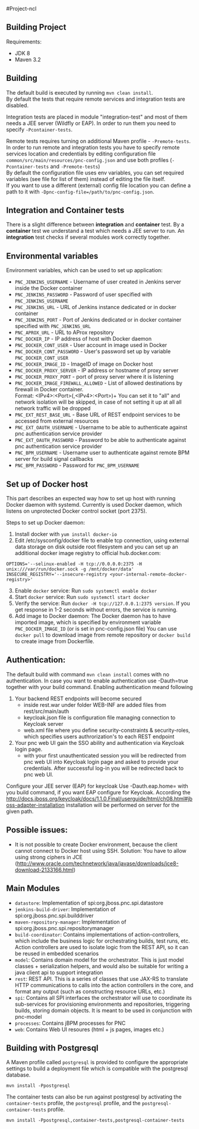 #Project-ncl

Building Project
----------------
Requirements:

* JDK 8
* Maven 3.2


Building
--------
The default build is executed by running `mvn clean install`.<br />
By default the tests that require remote services and integration tests are disabled.<br />

Integration tests are placed in module "integration-test" and most of them needs a JEE server (Wildfly or EAP).
In order to run them you need to specify `-Pcontainer-tests`.

Remote tests requires turning on additional Maven profile - `-Premote-tests`.
In order to run remote and integration tests you have to specify remote services location and credentials by editing configuration file `common/src/main/resources/pnc-config.json` and use both profiles (`-Pcontainer-tests` and `-Premote-tests`)<br />
By default the configuration file uses env variables, you can set required variables (see file for list of them) instead of editing the file itself.<br />
If you want to use a different (external) config file location you can define a path to it with `-Dpnc-config-file=/path/to/pnc-config.json`.


Integration and Container tests
-------------------------------
There is a slight difference between **integration** and **container** test. By a **container** test we understand a test which needs a JEE server to run.
An **integration** test checks if several modules work correctly together.


Environmental variables
-----------------------

Environment variables, which can be used to set up application:

* `PNC_JENKINS_USERNAME` - Username of user created in Jenkins server inside the Docker container
* `PNC_JENKINS_PASSWORD` - Password of user specified with `PNC_JENKINS_USERNAME`
* `PNC_JENKINS_URL` - URL of Jenkins instance dedicated or in docker container
* `PNC_JENKINS_PORT` - Port of Jenkins dedicated or in docker container specified with `PNC_JENKINS_URL`
* `PNC_APROX_URL` - URL to AProx repository
* `PNC_DOCKER_IP` - IP address of host with Docker daemon
* `PNC_DOCKER_CONT_USER` - User account in image used in Docker
* `PNC_DOCKER_CONT_PASSWORD` - User's password set up by variable `PNC_DOCKER_CONT_USER`
* `PNC_DOCKER_IMAGE_ID` - ImageID of image on Docker host
* `PNC_DOCKER_PROXY_SERVER` - IP address or hostname of proxy server
* `PNC_DOCKER_PROXY_PORT` - port of proxy server where it is listening
* `PNC_DOCKER_IMAGE_FIREWALL_ALLOWED` - List of allowed destinations by firewall in Docker container. <br /> Format: \<IPv4>:\<Port>(,\<IPv4>:\<Port>)+
You can set it to "all" and network isolation will be skipped, in case of not setting it up at all
all network traffic will be dropped
* `PNC_EXT_REST_BASE_URL` - Base URL of REST endpoint services to be accessed from external resources
* `PNC_EXT_OAUTH_USERNAME` - Username to be able to authenticate against pnc authentication service provider
* `PNC_EXT_OAUTH_PASSWORD` -  Password to be able to authenticate against pnc authentication service provider
* `PNC_BPM_USERNAME` -  Username user to authenticate against remote BPM server for build signal callbacks
* `PNC_BPM_PASSWORD` -  Password for `PNC_BPM_USERNAME`


Set up of Docker host
------------
This part describes an expected way how to set up host with running Docker daemon with systemd.
Currently is used Docker daemon, which listens on unprotected Docker control socket (port 2375).

Steps to set up Docker daemon:

1. Install docker with `yum install docker-io`
2. Edit /etc/sysconfig/docker file to enable tcp connection, using external data storage on disk outside root filesystem and you can set up an additional docker image registry to official hub.docker.com:

```
OPTIONS='--selinux-enabled -H tcp://0.0.0.0:2375 -H unix:///var/run/docker.sock -g /mnt/docker/data'
INSECURE_REGISTRY='--insecure-registry <your-internal-remote-docker-registry>'
```

3. Enable `docker` service: Run `sudo systemctl enable docker`
4. Start `docker` service: Run `sudo systemctl start docker`
5. Verify the service: Run `docker -H tcp://127.0.0.1:2375 version`. If you get response in 1-2 seconds without errors, the service is running.
6. Add image to Docker daemon: The Docker daemon has to have imported image, which is specified by environment variable `PNC_DOCKER_IMAGE_ID` (or is set in pnc-config.json file) You can use `docker pull` to download image from remote repository or `docker build` to create image from Dockerfile.


Authentication:
---------------
The default build with command `mvn clean install` comes with no authentication. In case you want to enable authentication
use -Dauth=true together with your build command.
Enabling authentication meand following
1. Your backend REST endpoints will become secured
    - inside rest.war under folder WEB-INF are added files from rest/src/main/auth
    - keycloak.json file is configuration file managing connection to Keycloak server
    - web.xml file where you define security-constraints & security-roles, which specifies users
      authrorization's to each REST endpoint
2. Your pnc web UI gain the SSO ability and authentication via Keycloak login page.
    - with your first unauthenticated session you will be redirected from pnc web UI into
      Keycloak login page and asked to provide your credentials. After successful log-in you
      will be redirected back to pnc web UI.

Configure your JEE server (EAP) for keycloak
 Use -Dauth.eap.home=<path to your EAP installation> with you build command, if you want EAP configure for Keycloak.
 According the http://docs.jboss.org/keycloak/docs/1.1.0.Final/userguide/html/ch08.html#jboss-adapter-installation installation
 will be performed on server for the given path.



Possible issues:
------------
* It is not possible to create Docker environment, because the client cannot connect to Docker host using SSH. Solution: You have to  allow using strong ciphers in JCE (http://www.oracle.com/technetwork/java/javase/downloads/jce8-download-2133166.html)


Main Modules
------------
* `datastore`: Implementation of spi:org.jboss.pnc.spi.datastore
* `jenkins-build-driver`: Implementation of spi:org.jboss.pnc.spi.builddriver
* `maven-repository-manager`: Implementation of spi:org.jboss.pnc.spi.repositorymanager
* `build-coordinator`: Contains implementations of action-controllers, which include the business logic for orchestrating builds, test runs, etc. Action controllers are used to isolate logic from the REST API, so it can be reused in embedded scenarios
* `model`: Contains domain model for the orchestrator. This is just model classes + serialization helpers, and would also be suitable for writing a java client api to support integration
* `rest`: REST API. This is a series of classes that use JAX-RS to translate HTTP communications to calls into the action controllers in the core, and format any output (such as constructing resource URLs, etc.)
* `spi`: Contains all SPI interfaces the orchestrator will use to coordinate its sub-services for provisioning environments and repositories, triggering builds, storing domain objects. It is meant to be used in conjunction with pnc-model
* `processes`: Contains jBPM processes for PNC
* `web`: Contains Web UI resoures (html + js pages, images etc.)

Building with Postgresql
-----------------------
A Maven profile called `postgresql` is provided to configure the appropriate settings to build a deployment file which is compatible with the postgresql database.

    mvn install -Ppostgresql

The container tests can also be run against postgresql by activating the `container-tests` profile, the `postgresql` profile, and the `postgresql-container-tests` profile.

    mvn install -Ppostgresql,container-tests,postgresql-container-tests
